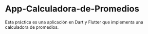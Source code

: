 # App-Calculadora-de-Promedios
 Esta práctica es una aplicación en Dart y Flutter que implementa una calculadora de  promedios. 
